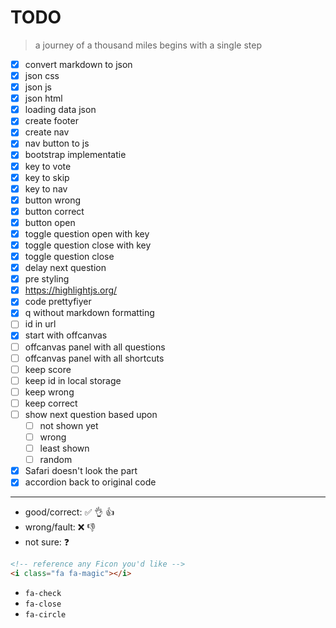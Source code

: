 # TODO

> a journey of a thousand miles begins with a single step

- [x] convert markdown to json
- [x] json css
- [x] json js
- [x] json html
- [x] loading data json
- [x] create footer
- [x] create nav
- [x] nav button to js
- [x] bootstrap implementatie
- [x] key to vote
- [x] key to skip
- [x] key to nav
- [x] button wrong
- [x] button correct
- [x] button open
- [x] toggle question open with key
- [x] toggle question close with key
- [x] toggle question close
- [x] delay next question
- [x] pre styling
- [x] https://highlightjs.org/
- [x] code prettyfiyer
- [x] q without markdown formatting
- [ ] id in url
- [x] start with offcanvas
- [ ] offcanvas panel with all questions
- [ ] offcanvas panel with all shortcuts
- [ ] keep score
- [ ] keep id in local storage
- [ ] keep wrong
- [ ] keep correct
- [ ] show next question based upon
  - [ ] not shown yet
  - [ ] wrong
  - [ ] least shown
  - [ ] random
- [x] Safari doesn't look the part
- [x] accordion back to original code

---

- good/correct: ✅ 👌 👍
- wrong/fault: ❌ 👎
- not sure: ❓

```html
<!-- reference any Ficon you'd like -->
<i class="fa fa-magic"></i>
```

- `fa-check`
- `fa-close`
- `fa-circle`
